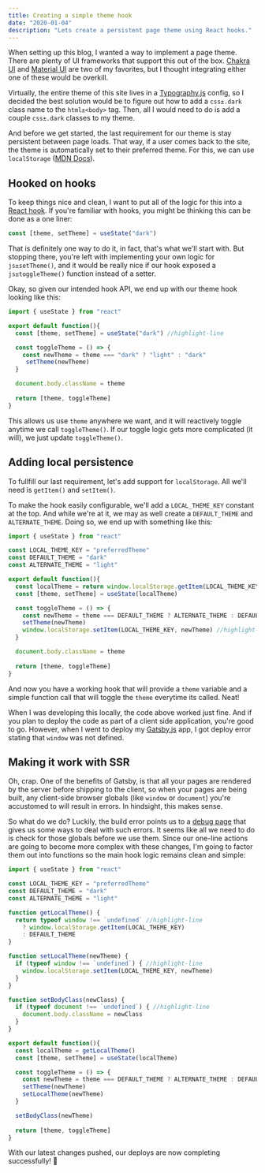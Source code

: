 ```yaml
---
title: Creating a simple theme hook
date: "2020-01-04"
description: "Lets create a persistent page theme using React hooks."
---
```


When setting up this blog, I wanted a way to implement a page theme. There are plenty of UI frameworks that support this out of the box. [Chakra UI](https://chakra-ui.com) and [Material UI](https://material-ui.com) are two of my favorites, but I thought integrating either one of these would be overkill. 

Virtually, the entire theme of this site lives in a [Typography.js](https://kyleamathews.github.io/typography.js) config, so I decided the best solution would be to figure out how to add a `css±.dark` class name to the `html±<body>` tag. Then, all I would need to do is add a couple `css±.dark` classes to my theme.

And before we get started, the last requirement for our theme is stay persistent between page loads. That way, if a user comes back to the site, the theme is automatically set to their preferred theme. For this, we can use `localStorage` ([MDN Docs](https://developer.mozilla.org/en-US/docs/Web/API/Window/localStorage)).

## Hooked on hooks

To keep things nice and clean, I want to put all of the logic for this into a [React hook](https://reactjs.org/docs/hooks-intro.html). If you're familiar with hooks, you might be thinking this can be done as a one liner:

```js
const [theme, setTheme] = useState("dark")
```
That is definitely one way to do it, in fact, that's what we'll start with. But stopping there, you're left with implementing your own logic for `js±setTheme()`, and it would be really nice if our hook exposed a `js±toggleTheme()` function instead of a setter. 

Okay, so given our intended hook API, we end up with our theme hook looking like this:
```js
import { useState } from "react"

export default function(){
  const [theme, setTheme] = useState("dark") //highlight-line

  const toggleTheme = () => {
    const newTheme = theme === "dark" ? "light" : "dark"
     setTheme(newTheme)
  }

  document.body.className = theme
  
  return [theme, toggleTheme]
}
```
This allows us use `theme` anywhere we want, and it will reactively toggle anytime we call `toggleTheme()`. If our toggle logic gets more complicated (it will), we just update `toggleTheme()`.

## Adding local persistence

To fullfill our last requirement, let's add support for `localStorage`. All we'll need is `getItem()` and `setItem()`.

To make the hook easily configurable, we'll add a `LOCAL_THEME_KEY` constant at the top. And while we're at it, we may as well create a `DEFAULT_THEME` and `ALTERNATE_THEME`. Doing so, we end up with something like this:
```js
import { useState } from "react"

const LOCAL_THEME_KEY = "preferredTheme"
const DEFAULT_THEME = "dark"
const ALTERNATE_THEME = "light"

export default function(){
  const localTheme = return window.localStorage.getItem(LOCAL_THEME_KEY) || DEFAULT_THEME //highlight-line
  const [theme, setTheme] = useState(localTheme)

  const toggleTheme = () => {
    const newTheme = theme === DEFAULT_THEME ? ALTERNATE_THEME : DEFAULT_THEME
    setTheme(newTheme)
    window.localStorage.setItem(LOCAL_THEME_KEY, newTheme) //highlight-line
  }

  document.body.className = theme
  
  return [theme, toggleTheme]
}
```
And now you have a working hook that will provide a `theme` variable and a simple function call that will toggle the `theme` everytime its called. Neat!

When I was developing this locally, the code above worked just fine. And if you plan to deploy the code as part of a client side application, you're good to go. However, when I went to deploy my [Gatsby.js](https://gatsbyjs.org) app, I got deploy error stating that `window` was not defined. 

## Making it work with SSR

Oh, crap. One of the benefits of Gatsby, is that all your pages are rendered by the server before shipping to the client, so when your pages are being built, any client-side browser globals (like `window` or `document`) you're accustomed to will result in errors. In hindsight, this makes sense. 

So what do we do? Luckily, the build error points us to a [debug page](https://www.gatsbyjs.org/docs/debugging-html-builds/) that gives us some ways to deal with such errors. It seems like all we need to do is check for those globals before we use them. Since our one-line actions are going to become more complex with these changes, I'm going to factor them out into functions so the main hook logic remains clean and simple:
```js
import { useState } from "react"

const LOCAL_THEME_KEY = "preferredTheme"
const DEFAULT_THEME = "dark"
const ALTERNATE_THEME = "light"

function getLocalTheme() {
  return typeof window !== `undefined` //highlight-line
    ? window.localStorage.getItem(LOCAL_THEME_KEY)
    : DEFAULT_THEME
}

function setLocalTheme(newTheme) {
  if (typeof window !== `undefined`) { //highlight-line
    window.localStorage.setItem(LOCAL_THEME_KEY, newTheme)
  }
}

function setBodyClass(newClass) {
  if (typeof document !== `undefined`) { //highlight-line
    document.body.className = newClass
  }
}

export default function(){
  const localTheme = getLocalTheme()
  const [theme, setTheme] = useState(localTheme)

  const toggleTheme = () => {
    const newTheme = theme === DEFAULT_THEME ? ALTERNATE_THEME : DEFAULT_THEME
    setTheme(newTheme)
    setLocalTheme(newTheme)
  }

  setBodyClass(newTheme)
  
  return [theme, toggleTheme]
}
```
With our latest changes pushed, our deploys are now completing successfully! 👏
